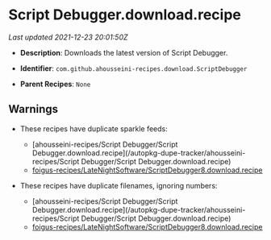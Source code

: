 # Script Debugger.download.recipe

_Last updated 2021-12-23 20:01:50Z_

- **Description**: Downloads the latest version of Script Debugger.

- **Identifier**: `com.github.ahousseini-recipes.download.ScriptDebugger`

- **Parent Recipes**: `None`


## Warnings

- These recipes have duplicate sparkle feeds:
    - [ahousseini-recipes/Script Debugger/Script Debugger.download.recipe](/autopkg-dupe-tracker/ahousseini-recipes/Script Debugger/Script Debugger.download.recipe)
    - [foigus-recipes/LateNightSoftware/ScriptDebugger8.download.recipe](/autopkg-dupe-tracker/foigus-recipes/LateNightSoftware/ScriptDebugger8.download.recipe)

- These recipes have duplicate filenames, ignoring numbers:
    - [ahousseini-recipes/Script Debugger/Script Debugger.download.recipe](/autopkg-dupe-tracker/ahousseini-recipes/Script Debugger/Script Debugger.download.recipe)
    - [foigus-recipes/LateNightSoftware/ScriptDebugger8.download.recipe](/autopkg-dupe-tracker/foigus-recipes/LateNightSoftware/ScriptDebugger8.download.recipe)